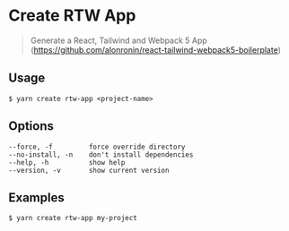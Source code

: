 Create RTW App
===

> Generate a React, Tailwind and Webpack 5 App (https://github.com/alonronin/react-tailwind-webpack5-boilerplate)

## Usage
```shell
$ yarn create rtw-app <project-name>
```

## Options
```shell
--force, -f         force override directory
--no-install, -n    don't install dependencies
--help, -h          show help
--version, -v       show current version
```

## Examples
```shell
$ yarn create rtw-app my-project
```
